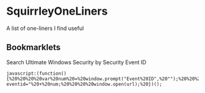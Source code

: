 # SquirrleyOneLiners
A list of one-liners I find useful


## Bookmarklets
Search Ultimate Windows Security by Security Event ID
```
javascript:(function(){%20%20%20%20var%20num%20=%20window.prompt("Event%20ID",%20"");%20%20%20%20var%20url%20=%20"https://www.ultimatewindowssecurity.com/securitylog/encyclopedia/event.aspx?eventid="%20+%20num;%20%20%20%20window.open(url);%20})();
```
